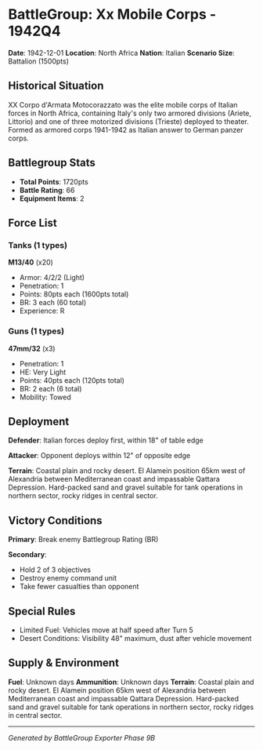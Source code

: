 # BattleGroup: Xx Mobile Corps - 1942Q4

**Date**: 1942-12-01
**Location**: North Africa
**Nation**: Italian
**Scenario Size**: Battalion (1500pts)

## Historical Situation

XX Corpo d'Armata Motocorazzato was the elite mobile corps of Italian forces in North Africa, containing Italy's only two armored divisions (Ariete, Littorio) and one of three motorized divisions (Trieste) deployed to theater. Formed as armored corps 1941-1942 as Italian answer to German panzer corps.

## Battlegroup Stats

- **Total Points**: 1720pts
- **Battle Rating**: 66
- **Equipment Items**: 2

## Force List

### Tanks (1 types)

**M13/40** (x20)
- Armor: 4/2/2 (Light)
- Penetration: 1
- Points: 80pts each (1600pts total)
- BR: 3 each (60 total)
- Experience: R

### Guns (1 types)

**47mm/32** (x3)
- Penetration: 1
- HE: Very Light
- Points: 40pts each (120pts total)
- BR: 2 each (6 total)
- Mobility: Towed


## Deployment

**Defender**: Italian forces deploy first, within 18" of table edge

**Attacker**: Opponent deploys within 12" of opposite edge

**Terrain**: Coastal plain and rocky desert. El Alamein position 65km west of Alexandria between Mediterranean coast and impassable Qattara Depression. Hard-packed sand and gravel suitable for tank operations in northern sector, rocky ridges in central sector.

## Victory Conditions

**Primary**: Break enemy Battlegroup Rating (BR)

**Secondary**:
- Hold 2 of 3 objectives
- Destroy enemy command unit
- Take fewer casualties than opponent

## Special Rules

- Limited Fuel: Vehicles move at half speed after Turn 5
- Desert Conditions: Visibility 48" maximum, dust after vehicle movement

## Supply & Environment

**Fuel**: Unknown days
**Ammunition**: Unknown days
**Terrain**: Coastal plain and rocky desert. El Alamein position 65km west of Alexandria between Mediterranean coast and impassable Qattara Depression. Hard-packed sand and gravel suitable for tank operations in northern sector, rocky ridges in central sector.

---

*Generated by BattleGroup Exporter Phase 9B*
